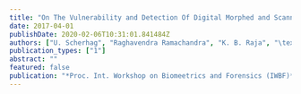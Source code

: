 ```yaml
---
title: "On The Vulnerability and Detection Of Digital Morphed and Scanned Face Images"
date: 2017-04-01
publishDate: 2020-02-06T10:31:01.841484Z
authors: ["U. Scherhag", "Raghavendra Ramachandra", "K. B. Raja", "\textbfM. Gomez-Barrero", "C. Rathgeb", " C."]
publication_types: ["1"]
abstract: ""
featured: false
publication: "*Proc. Int. Workshop on Biomeetrics and Forensics (IWBF)*"
---
```


